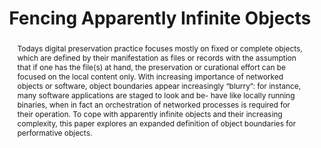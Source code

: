 ---
abstract: 'Todays digital preservation practice focuses mostly on fixed or complete
  objects, which are defined by their manifestation as files or records with the assumption
  that if one has the file(s) at hand, the preservation or curational effort can be
  focused on the local content only. With increasing importance of networked objects
  or software, object boundaries appear increasingly “blurry”: for instance, many
  software applications are staged to look and be- have like locally running binaries,
  when in fact an orchestration of networked processes is required for their operation.
  To cope with apparently infinite objects and their increasing complexity, this paper
  explores an expanded definition of object boundaries for performative objects.'
creators:
- Espenschied, Dragan
- Rechert, Klaus
date: null
document_url: https://services.phaidra.univie.ac.at/api/object/o:923620/download
grand_parent: iPRES
institutions: []
keywords:
- boston
landing_page_url: https://phaidra.univie.ac.at/o:923620
language: eng
layout: publication
license: CC BY 4.0 International
notes_url: null
parent: iPRES 2018
presentation_url: null
publication_type: paper
size: 379434
source_name: iPRES
title: Fencing Apparently Infinite Objects
year: 2018
---